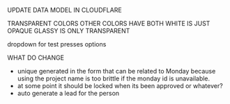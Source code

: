 UPDATE DATA MODEL IN CLOUDFLARE

TRANSPARENT COLORS
OTHER COLORS HAVE BOTH
WHITE IS JUST OPAQUE
GLASSY IS ONLY TRANSPARENT

dropdown for test presses options

WHAT DO CHANGE

- unique generated in the form that can be related to Monday because using the project name is too brittle if the monday id is unavailable.
- at some point it should be locked when its been approved or whatever?
- auto generate a lead for the person

